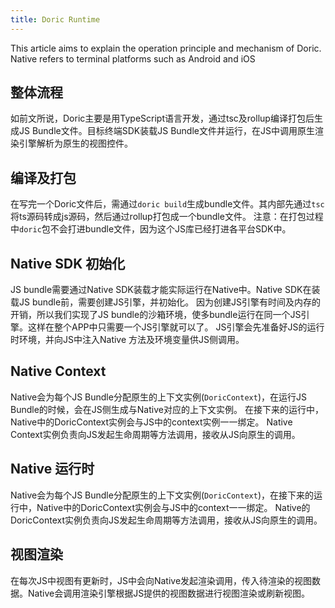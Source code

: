 ```yaml
---
title: Doric Runtime
---
```

This article aims to explain the operation principle and mechanism of Doric. Native refers to terminal platforms such as Android and iOS


## 整体流程
如前文所说，Doric主要是用TypeScript语言开发，通过tsc及rollup编译打包后生成JS Bundle文件。目标终端SDK装载JS Bundle文件并运行，在JS中调用原生渲染引擎解析为原生的视图控件。

## 编译及打包
在写完一个Doric文件后，需通过`doric build`生成bundle文件。其内部先通过`tsc`将ts源码转成js源码，然后通过rollup打包成一个bundle文件。
注意：在打包过程中`doric`包不会打进bundle文件，因为这个JS库已经打进各平台SDK中。

## Native SDK 初始化
JS bundle需要通过Native SDK装载才能实际运行在Native中。Native SDK在装载JS bundle前，需要创建JS引擎，并初始化。
因为创建JS引擎有时间及内存的开销，所以我们实现了JS bundle的沙箱环境，使多bundle运行在同一个JS引擎。这样在整个APP中只需要一个JS引擎就可以了。
JS引擎会先准备好JS的运行时环境，并向JS中注入Native 方法及环境变量供JS侧调用。

## Native Context
Native会为每个JS Bundle分配原生的上下文实例(`DoricContext`)，在运行JS Bundle的时候，会在JS侧生成与Native对应的上下文实例。
在接下来的运行中，Native中的DoricContext实例会与JS中的context实例一一绑定。
Native Context实例负责向JS发起生命周期等方法调用，接收从JS向原生的调用。

## Native 运行时
Native会为每个JS Bundle分配原生的上下文实例(`DoricContext`)，在接下来的运行中，Native中的DoricContext实例会与JS中的context一一绑定。
Native的DoricContext实例负责向JS发起生命周期等方法调用，接收从JS向原生的调用。

## 视图渲染
在每次JS中视图有更新时，JS中会向Native发起渲染调用，传入待渲染的视图数据。Native会调用渲染引擎根据JS提供的视图数据进行视图渲染或刷新视图。